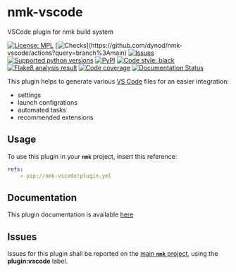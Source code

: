 # nmk-vscode
VSCode plugin for nmk build system

<!-- NMK-BADGES-BEGIN -->
[![License: MPL](https://img.shields.io/github/license/dynod/nmk-vscode?color=green)](https://github.com/dynod/nmk-vscode/blob/main/LICENSE)
[![Checks](https://img.shields.io/github/actions/workflow/status/dynod/nmk-vscode/build.yml?branch=main&label=build%20%26%20u.t.)](https://github.com/dynod/nmk-vscode/actions?query=branch%3Amain)
[![Issues](https://img.shields.io/github/issues-search/dynod/nmk?label=issues&query=is%3Aopen+is%3Aissue+label%3Aplugin%3Avscode)](https://github.com/dynod/nmk/issues?q=is%3Aopen+is%3Aissue+label%3Aplugin%3Avscode)
[![Supported python versions](https://img.shields.io/badge/python-3.8%20--%203.11-blue)](https://www.python.org/)
[![PyPI](https://img.shields.io/pypi/v/nmk-vscode)](https://pypi.org/project/nmk-vscode/)
[![Code style: black](https://img.shields.io/badge/code%20style-black-000000.svg)](https://github.com/psf/black)
[![Flake8 analysis result](https://img.shields.io/badge/flake8-0-green)](https://flake8.pycqa.org/)
[![Code coverage](https://img.shields.io/codecov/c/github/dynod/nmk-vscode)](https://app.codecov.io/gh/dynod/nmk-vscode)
[![Documentation Status](https://readthedocs.org/projects/nmk-vscode/badge/?version=stable)](https://nmk-vscode.readthedocs.io/)
<!-- NMK-BADGES-END -->

This plugin helps to generate various [VS Code](https://code.visualstudio.com/) files for an easier integration:
- settings
- launch configrations
- automated tasks
- recommended extensions

## Usage

To use this plugin in your **`nmk`** project, insert this reference:
```yaml
refs:
    - pip://nmk-vscode!plugin.yml
```

## Documentation

This plugin documentation is available [here](https://nmk-vscode.readthedocs.io/)

## Issues

Issues for this plugin shall be reported on the [main  **`nmk`** project](https://github.com/dynod/nmk/issues), using the **plugin:vscode** label.
